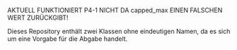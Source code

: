 AKTUELL FUNKTIONIERT P4-1 NICHT DA capped_max EINEN FALSCHEN WERT ZURÜCKGIBT!

Dieses Repository enthält zwei Klassen ohne eindeutigen Namen, da es sich um eine Vorgabe für die Abgabe handelt.